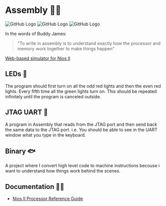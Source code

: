 

# Assembly :technologist:
![GitHub Logo](https://img.shields.io/badge/Version-1.0.0-blue) ![GitHub Logo](https://img.shields.io/badge/-Assembly-blue) ![GitHub Logo](https://img.shields.io/badge/-Nios_II-blue)

In the words of Buddy James:
> "To write in assembly is to understand exactly how the processor and memory work together to make things happen"

[Web-based simulator for Nios II]( https://cpulator.01xz.net/?sys=nios-de2)

## LEDs :whale:
The program should first turn on all the odd red lights and then the even red lights. 
Every fifth time all the green lights turn on. This should be repeated 
infinitely until the program is canceled outside. 

## JTAG UART :dolphin: 
A program in Assembly that reads from the JTAG port
and then send back the same data to the JTAG port. i.e. You should be able to see in the UART window what
you type in the keyboard.

## Binary :fish:

A project where I convert high level code to machine instructions 
becouse i want to understand how things work behind the scenes.

## Documentation :man_student:

- [Nios II Processor Reference Guide](https://www.intel.com/content/dam/www/programmable/us/en/pdfs/literature/hb/nios2/n2cpu_nii5v1.pdf) 
